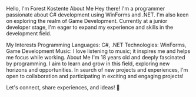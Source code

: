 Hello, I'm Forest Kostente
About Me
Hey there! I'm a programmer passionate about C# development using WinForms and .NET. I'm also keen on exploring the realm of Game Development. Currently at a junior developer stage, I'm eager to expand my experience and skills in the development field.

My Interests
Programming Languages: C#, .NET
Technologies: WinForms, Game Development
Music: I love listening to music; it inspires me and helps me focus while working.
About Me
I'm 18 years old and deeply fascinated by programming. I aim to learn and grow in this field, exploring new horizons and opportunities. In search of new projects and experiences, I'm open to collaboration and participating in exciting and engaging projects!

Let's connect, share experiences, and ideas! 🚀

<!---
Forest0528/Forest0528 is a ✨ special ✨ repository because its `README.md` (this file) appears on your GitHub profile.
You can click the Preview link to take a look at your changes.
--->
